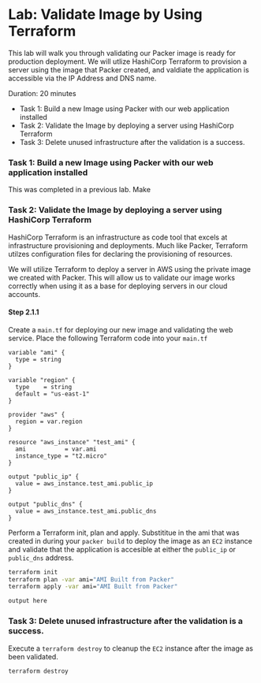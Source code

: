 # Lab: Validate Image by Using Terraform
This lab will walk you through validating our Packer image is ready for production deployment.  We will utlize HashiCorp Terraform to provision a server using the image that Packer created, and valdiate the application is accessible via the IP Address and DNS name.

Duration: 20 minutes

- Task 1: Build a new Image using Packer with our web application installed
- Task 2: Validate the Image by deploying a server using HashiCorp Terraform
- Task 3: Delete unused infrastructure after the validation is a success.

### Task 1: Build a new Image using Packer with our web application installed
This was completed in a previous lab.  Make 

### Task 2: Validate the Image by deploying a server using HashiCorp Terraform
HashiCorp Terraform is an infrastructure as code tool that excels at infrastructure provisioning and deployments.  Much like Packer, Terraform utilzes configuration files for declaring the provisioning of resources.

We will utilize Terraform to deploy a server in AWS using the private image we created with Packer.  This will allow us to validate our image works correctly when using it as a base for deploying servers in our cloud accounts.

#### Step 2.1.1
Create a `main.tf` for deploying our new image and validating the web service.  Place the following Terraform code into your `main.tf`

```hcl
variable "ami" {
  type = string
}

variable "region" {
  type    = string
  default = "us-east-1"
}

provider "aws" {
  region = var.region
}

resource "aws_instance" "test_ami" {
  ami           = var.ami
  instance_type = "t2.micro"
}

output "public_ip" {
  value = aws_instance.test_ami.public_ip
}

output "public_dns" {
  value = aws_instance.test_ami.public_dns
}
```

Perform a Terraform init, plan and apply.  Substititue in the ami that was created in during your `packer build` to deploy the image as an `EC2` instance and validate that the application is accesible at either the `public_ip` or `public_dns` address.

```bash
terraform init
terraform plan -var ami="AMI Built from Packer"
terraform apply -var ami="AMI Built from Packer"
```

```bash
output here
```

### Task 3: Delete unused infrastructure after the validation is a success.

Execute a `terraform destroy` to cleanup the `EC2` instance after the image as been validated.

```bash
terraform destroy
```